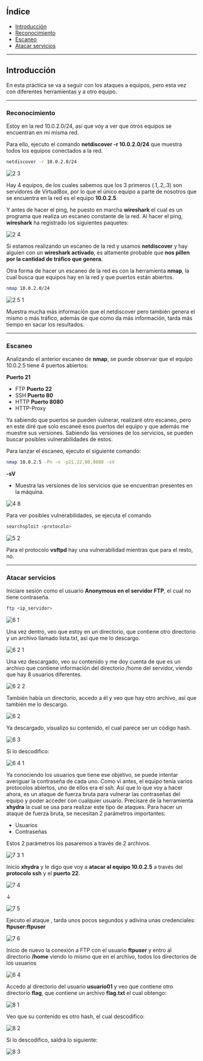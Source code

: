 ## Índice

- [Introducción](#introducción)
- [Reconocimiento](#reconocimiento)
- [Escaneo](#escaneo)
- [Atacar servicios](#atacar-servicios)

---

## Introducción

En esta práctica se va a seguir con los ataques a equipos, pero esta vez con diferentes herramientas y a otro equipo.


---

### Reconocimiento

Estoy en la red 10.0.2.0/24, así que voy a ver que otros equipos se encuentran en mí misma red. 

Para ello, ejecuto el comando **netdiscover -r 10.0.2.0/24** que muestra todos los equipos conectados a la red.

```bash
netdiscover -r 10.0.2.0/24
```

![2 3](https://github.com/user-attachments/assets/e801ee33-dd44-4e16-87c7-8feafde52cae)


Hay 4 equipos, de los cuales sabemos que los 3 primeros (.1,.2,.3) son servidores de VirtualBox, por lo que el único equipo a parte de nosotros que se encuentra en la red es el equipo **10.0.2.5**.

Y antes de hacer el ping, he puesto en marcha **wireshark** el cual es un programa que realiza un escaneo constante de la red. 
Al hacer el ping, **wireshark** ha registrado los siguientes paquetes:

![2 4](https://github.com/user-attachments/assets/353ac4e6-0544-4ba9-92cf-fb5ed0a411df)


Si estamos realizando un escaneo de la red y usamos **netdiscover** y hay alguien con un **wireshark activado**, es altamente probable que **nos pillen por la cantidad de tráfico que genera.**

Otra forma de hacer un escaneo de la red es con la herramienta **nmap**, la cual busca que equipos hay en la red y que puertos están abiertos.

```bash
nmap 10.0.2.0/24
```

![2 5 1](https://github.com/user-attachments/assets/0f70f108-f84a-4217-b8b9-c6429e13dc17)


Muestra mucha más información que el netdiscover pero también genera el mismo o más tráfico, además de que como da más información, tarda más tiempo en sacar los resultados.

---

### Escaneo

Analizando el anterior escaneo de **nmap**, se puede observar que el equipo 10.0.2.5 tiene 4 puertos abiertos:

**Puerto 21**
- FTP
**Puerto 22**
- SSH
**Puerto 80**
- HTTP
**Puerto 8080**
- HTTP-Proxy


Ya sabiendo que puertos se pueden vulnerar, realizaré otro escaneo, pero en este diré que solo escaneé esos puertos del equipo y que además me muestre sus versiones. 
Sabiendo las versiones de los servicios, se pueden buscar posibles vulnerabilidades de estos. 

Para lanzar el escaneo, ejecuto el siguiente comando:

```bash
nmap 10.0.2.5 -Pn -n -p21,22,80,8080 -sV
```

**-sV**
- Muestra las versiones de los servicios que se encuentran presentes en la máquina.

![4 8](https://github.com/user-attachments/assets/29c665f8-860e-406c-9af0-1e9ee4ca8698)


Para ver posibles vulnerabilidades, se ejecuta el comando 
```bash
searchsploit <protocolo>
```

![5 2](https://github.com/user-attachments/assets/dae6ae39-db50-4f4c-a14f-948959f7b01e)


Para el protocolo **vsftpd** hay una vulnerabilidad mientras que para el resto, no.

---

### Atacar servicios

Iniciare sesión como el usuario **Anonymous en el servidor FTP**, el cual no tiene contraseña.

```bash
ftp <ip_servidor>
```

![6 1](https://github.com/user-attachments/assets/40c5bac8-c014-4774-8d06-d041e43d5cd8)


Una vez dentro, veo que estoy en un directorio, que contiene otro directorio y un archivo llamado lista.txt, así que me lo descargo.

![6 2 1](https://github.com/user-attachments/assets/e6abe019-2ed7-41e2-8a80-ffea8b6a4eaa)


Una vez descargado, veo su contenido y me doy cuenta de que es un archivo que contiene información del directorio /home del servidor, viendo que hay 8 usuarios diferentes.

![6 2 2](https://github.com/user-attachments/assets/a2ed4394-9068-4e5f-9227-457c8e250a46)


También había un directorio, accedo a él y veo que hay otro archivo, así que también me lo descargo.

![6 2](https://github.com/user-attachments/assets/968d2bdd-deb9-4f18-a13e-ab4054cd719a)


Ya descargado, visualizo su contenido, el cual parece ser un código hash.

![6 3](https://github.com/user-attachments/assets/761d04f0-ef02-497e-a730-ca44289f3151)


Si lo descodifico:

![6 4 1](https://github.com/user-attachments/assets/99d13b96-946f-47a7-9fc7-5cb8dc8faaa9)




Ya conociendo los usuarios que tiene ese objetivo, se puede intentar averiguar la contraseña de cada uno.
Como vi antes, el equipo tenía varios protocolos abiertos, uno de ellos era el ssh. 
Así que lo que voy a hacer ahora, es un ataque de fuerza bruta para vulnerar las contraseñas del equipo y poder acceder con cualquier usuario. 
Precisaré de la herramienta **xhydra** la cual se usa para realizar este tipo de ataques. Para hacer un ataque de fuerza bruta, se necesitan 2 parámetros importantes:

- Usuarios
- Contraseñas

Estos 2 parámetros los pasaremos a través de 2 archivos.

![7 3 1](https://github.com/user-attachments/assets/2b090dce-be58-457d-8ea3-657d61ca4a49)


Inicio **xhydra** y le digo que voy a **atacar al equipo 10.0.2.5** a través del **protocolo ssh** y el **puerto 22**.

![7 4](https://github.com/user-attachments/assets/850f9ae3-fca5-42c4-b32a-c1bb5f0f97eb)


↓

![7 5](https://github.com/user-attachments/assets/5fac8fd7-74f3-4acf-97c9-af236e631448)


Ejecuto el ataque , tarda unos pocos segundos y adivina unas credenciales: **ftpuser:ftpuser**

![7 6](https://github.com/user-attachments/assets/dbb8f258-8fc5-4d88-8764-9648b794039c)


Inicio de nuevo la conexión a FTP con el usuario **ftpuser** y entro al directorio **/home** viendo lo mismo que en el archivo, todos los directorios de los usuarios

![6 4](https://github.com/user-attachments/assets/455b5979-c38f-4104-a5e0-eb088f5eade6)


Accedo al directorio del usuario **usuario01** y veo que contiene otro directorio **flag**, que contiene un archivo **flag.txt** el cual obtengo:

![8 1](https://github.com/user-attachments/assets/26ac8e11-72fb-4772-9905-aa3a708f216e)


Veo que su contenido es otro hash, el cual descodifico:

![8 2](https://github.com/user-attachments/assets/e0955409-2a26-44dc-894f-48347a4eeb3c)


Si lo descodifico, saldrá lo siguiente:

![8 3](https://github.com/user-attachments/assets/60a9098a-060f-47e8-8813-826548c4f137)


